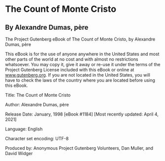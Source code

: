 # The Count of Monte Cristo
## By Alexandre Dumas, père

The Project Gutenberg eBook of The Count of Monte Cristo, by Alexandre Dumas, père

This eBook is for the use of anyone anywhere in the United States and
most other parts of the world at no cost and with almost no restrictions
whatsoever. You may copy it, give it away or re-use it under the terms
of the Project Gutenberg License included with this eBook or online at
www.gutenberg.org. If you are not located in the United States, you
will have to check the laws of the country where you are located before
using this eBook.

Title: The Count of Monte Cristo

Author: Alexandre Dumas, père

Release Date: January, 1998 [eBook #1184]
[Most recently updated: April 4, 2021]

Language: English

Character set encoding: UTF-8

Produced by: Anonymous Project Gutenberg Volunteers, Dan Muller, and David Widger
